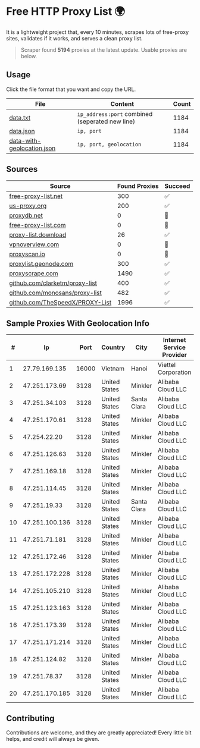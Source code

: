 
# Free HTTP Proxy List 🌍

It is a lightweight project that, every 10 minutes, scrapes lots of free-proxy sites, validates if it works, and serves a clean proxy list.


> Scraper found **5194** proxies at the latest update. Usable proxies are below.

## Usage

Click the file format that you want and copy the URL.


|File|Content|Count|
|----|-------|-----|
|[data.txt](https://raw.githubusercontent.com/themiralay/Proxy-List-World/master/data.txt)|`ip_address:port` combined (seperated new line)|1184|
|[data.json](https://raw.githubusercontent.com/themiralay/Proxy-List-World/master/data.json)|`ip, port`|1184|
|[data-with-geolocation.json](https://raw.githubusercontent.com/themiralay/Proxy-List-World/master/data-with-geolocation.json)|`ip, port, geolocation`|1184|

## Sources

|Source|Found Proxies|Succeed|
|------|-------------|-------|
|[free-proxy-list.net](https://free-proxy-list.net)|300|✅|
|[us-proxy.org](https://www.us-proxy.org)|200|✅|
|[proxydb.net](http://proxydb.net)|0|🚫|
|[free-proxy-list.com](https://free-proxy-list.com/?page=&port=&type%5B%5D=http&type%5B%5D=https&up_time=0&search=Search)|0|🚫|
|[proxy-list.download](https://www.proxy-list.download/HTTP)|26|✅|
|[vpnoverview.com](https://vpnoverview.com/privacy/anonymous-browsing/free-proxy-servers)|0|🚫|
|[proxyscan.io](https://www.proxyscan.io)|0|🚫|
|[proxylist.geonode.com](https://proxylist.geonode.com/api/proxy-list?limit=300&page=1&sort_by=lastChecked&sort_type=desc&protocols=http,https)|300|✅|
|[proxyscrape.com](https://api.proxyscrape.com/v2/?request=displayproxies&protocol=http&timeout=10000&country=all&ssl=all&anonymity=all)|1490|✅|
|[github.com/clarketm/proxy-list](https://raw.githubusercontent.com/clarketm/proxy-list/master/proxy-list-raw.txt)|400|✅|
|[github.com/monosans/proxy-list](https://raw.githubusercontent.com/monosans/proxy-list/main/proxies/http.txt)|482|✅|
|[github.com/TheSpeedX/PROXY-List](https://raw.githubusercontent.com/TheSpeedX/PROXY-List/master/http.txt)|1996|✅|


## Sample Proxies With Geolocation Info

|#|Ip|Port|Country|City|Internet Service Provider|
|-|--|----|-------|----|-------------------------|
|1|27.79.169.135|16000|Vietnam|Hanoi|Viettel Corporation|
|2|47.251.173.69|3128|United States|Minkler|Alibaba Cloud LLC|
|3|47.251.34.103|3128|United States|Santa Clara|Alibaba Cloud LLC|
|4|47.251.170.61|3128|United States|Minkler|Alibaba Cloud LLC|
|5|47.254.22.20|3128|United States|Minkler|Alibaba Cloud LLC|
|6|47.251.126.63|3128|United States|Minkler|Alibaba Cloud LLC|
|7|47.251.169.18|3128|United States|Minkler|Alibaba Cloud LLC|
|8|47.251.114.45|3128|United States|Minkler|Alibaba Cloud LLC|
|9|47.251.19.33|3128|United States|Santa Clara|Alibaba Cloud LLC|
|10|47.251.100.136|3128|United States|Minkler|Alibaba Cloud LLC|
|11|47.251.71.181|3128|United States|Minkler|Alibaba Cloud LLC|
|12|47.251.172.46|3128|United States|Minkler|Alibaba Cloud LLC|
|13|47.251.172.228|3128|United States|Minkler|Alibaba Cloud LLC|
|14|47.251.105.210|3128|United States|Minkler|Alibaba Cloud LLC|
|15|47.251.123.163|3128|United States|Minkler|Alibaba Cloud LLC|
|16|47.251.173.39|3128|United States|Minkler|Alibaba Cloud LLC|
|17|47.251.171.214|3128|United States|Minkler|Alibaba Cloud LLC|
|18|47.251.124.82|3128|United States|Minkler|Alibaba Cloud LLC|
|19|47.251.78.37|3128|United States|Minkler|Alibaba Cloud LLC|
|20|47.251.170.185|3128|United States|Minkler|Alibaba Cloud LLC|



## Contributing

Contributions are welcome, and they are greatly appreciated! Every
little bit helps, and credit will always be given.

